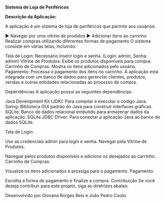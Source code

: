 **Sistema de Loja de Periféricos**

**Descrição da Aplicação:**

A aplicação é um sistema de loja de periféricos que permite aos usuários:

► Navegar por uma vitrine de produtos
► Adicionar itens ao carrinho
Realizar compras utilizando diferentes formas de pagamento
O sistema consiste em várias telas, incluindo:

Tela de Login: Necessário inserir login e senha. (Login: admin, Senha: admin)
Vitrine de Produtos: Exibe os produtos disponíveis para compra.
Carrinho de Compras: Mostra os itens adicionados pelo usuário.
Pagamento: Processa o pagamento dos itens no carrinho.
A aplicação está integrada com um banco de dados para gerenciar clientes, produtos, vendas e outras entidades relacionadas ao processo de compra.

Dependências
A aplicação possui as seguintes dependências:

Java Development Kit (JDK): Para compilar e executar o código Java.
Swing: Biblioteca GUI padrão do Java para construir interfaces gráficas.
SQLite: Banco de dados relacional embutido para armazenar dados da aplicação.
SQLite JDBC Driver: Para conectar a aplicação Java ao banco de dados SQLite.


Tela de Login:

Use as credenciais admin para login e senha.
Navegar pela Vitrine de Produtos:

Navegue pelos produtos disponíveis e adicione os desejados ao carrinho.
Carrinho de Compras:

Visualize os itens adicionados e prossiga para o pagamento.
Pagamento:

Escolha a forma de pagamento e finalize a compra.
Contribuição
Se você deseja contribuir para este projeto, siga as diretrizes abaixo:


Desenvolvido por Giovana Borges Reis e João Pedro Couto










